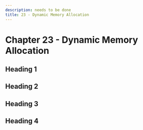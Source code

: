 ```yaml
---
description: needs to be done
title: 23 - Dynamic Memory Allocation
---
```


# Chapter 23 - Dynamic Memory Allocation

## Heading 1

## Heading 2

## Heading 3

## Heading 4
